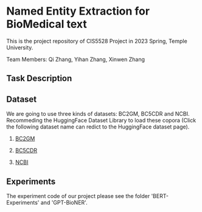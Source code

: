 # Named Entity Extraction for BioMedical text

This is the project repository of CIS5528 Project in 2023 Spring, Temple University.

Team Members: Qi Zhang, Yihan Zhang, Xinwen Zhang

## Task Description

## Dataset

We are going to use three kinds of datasets: BC2GM, BC5CDR and NCBI. Recommeding the HuggingFace Dataset Library to load these copora (Click the following dataset name can redict to the HuggingFace dataset page).

1. [BC2GM](https://huggingface.co/datasets/bc2gm_corpus)

2. [BC5CDR](https://huggingface.co/datasets/tner/bc5cdr)

3. [NCBI](https://huggingface.co/datasets/ncbi_disease)


## Experiments

The experiment code of our project please see the folder 'BERT-Experiments' and 'GPT-BioNER'.




